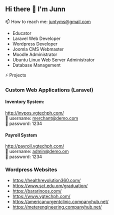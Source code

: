 ## Hi there 👋 I'm Junn

📫 How to reach me: juntyms@gmail.com
- Educator
- Laravel Web Developer
- Wordpress Developer
- Joomla CMS Webmaster
- Moodle Administrator
- Ubuntu Linux Web Server Administrator
- Database Management
  
⚡ Projects
### Custom Web Applications (Laravel)
#### Inventory System:
http://invpos.vgtechph.com/  
👤 username: merchant@demo.com  
🔑 password: 1234  

#### Payroll System
http://payroll.vgtechph.com/  
👤 username: admin@demo.om  
🔑 password: 1234  

### Wordpress Websites
- https://healthrevolution360.com/
- https://www.sct.edu.om/graduation/
- https://bararinoos.com/
- https://www.vgtechph.com/
- https://americanurgentclinic.companyhub.net/
- https://meterengineering.companyhub.net/
<!--
**juntyms/juntyms** is a ✨ _special_ ✨ repository because its `README.md` (this file) appears on your GitHub profile.

Here are some ideas to get you started:

- 🔭 I’m currently working on ...
- 🌱 I’m currently learning ...
- 👯 I’m looking to collaborate on ...
- 🤔 I’m looking for help with ...
- 💬 Ask me about ...
- 📫 How to reach me: ...
- 😄 Pronouns: ...
- ⚡ Fun fact: ...
-->
